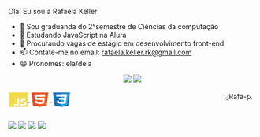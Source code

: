 Olá! Eu sou a Rafaela Keller

- 🔭 Sou graduanda do 2°semestre de Ciências da computação
- 🌱 Estudando JavaScript na Alura
- 👯 Procurando vagas de estágio em desenvolvimento front-end
- 📫 Contate-me no email: rafaela.keller.rk@gmail.com
- 😄 Pronomes: ela/dela

<div align="center">
  <a href="https://github.com/rafakeller">
  <img height="180em" src="https://github-readme-stats.vercel.app/api?username=rafakeller&show_icons=true&theme=dracula&include_all_commits=true&count_private=true"/>
  <img height="180em" src="https://github-readme-stats.vercel.app/api/top-langs/?username=rafakeller&layout=compact&langs_count=7&theme=dracula"/>
</div>
<div style="display: inline_block"><br>
  <img align="center" alt="Rafa-Js" height="30" width="40" src="https://raw.githubusercontent.com/devicons/devicon/master/icons/javascript/javascript-plain.svg">
  <img align="center" alt="Rafa-HTML" height="30" width="40" src="https://raw.githubusercontent.com/devicons/devicon/master/icons/html5/html5-original.svg">
  <img align="center" alt="Rafa-CSS" height="30" width="40" src="https://raw.githubusercontent.com/devicons/devicon/master/icons/css3/css3-original.svg">
  <img align="right" alt="Rafa-pic" height="150" style="border-radius:50px" src="https://discord.com/channels/@me/720025130579001354/1020834002292178965">
</div>

 ##
 
 <div> 
  <a href="https://www.instagram.com/rafaela_keller/?hl=pt-br" target="_blank"><img src="https://img.shields.io/badge/-Instagram-%23E4405F?style=for-the-badge&logo=instagram&logoColor=white" target="_blank"></a>
 <a href="https://discord.com/channels/@me/1010898652992114698" target="_blank"><img src="https://img.shields.io/badge/Discord-7289DA?style=for-the-badge&logo=discord&logoColor=white" target="_blank"></a> 
  <a href = "mailto:contatorafaela.keller.rk@gmail.com"><img src="https://img.shields.io/badge/-Gmail-%23333?style=for-the-badge&logo=gmail&logoColor=white" target="_blank"></a>
  <a href="https://www.linkedin.com/in/rafaela-keller-ara%C3%BAjo-dos-santos-997565155" target="_blank"><img src="https://img.shields.io/badge/-LinkedIn-%230077B5?style=for-the-badge&logo=linkedin&logoColor=white" target="_blank"></a> 
 
</div>


 
 
 
 
